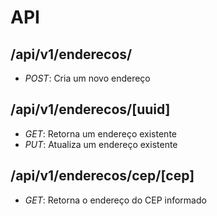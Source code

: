 # API


## /api/v1/enderecos/

* *POST*: Cria um novo endereço


## /api/v1/enderecos/[uuid]

* *GET*: Retorna um endereço existente
* *PUT*: Atualiza um endereço existente


## /api/v1/enderecos/cep/[cep]

* *GET*: Retorna o endereço do CEP informado
